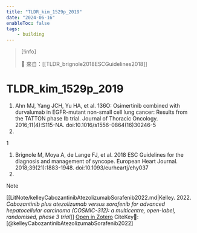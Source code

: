 ```yaml
---
title: "TLDR_kim_1529p_2019"
date: "2024-06-16"
enableToc: false
tags:
    - building
---
```


> [!info]
>
> 🌱 來自：[[TLDR_brignole2018ESCGuidelines2018]]

# TLDR_kim_1529p_2019



1. Ahn MJ, Yang JCH, Yu HA, et al. 136O: Osimertinib combined with durvalumab in EGFR-mutant non-small cell lung cancer: Results from the TATTON phase Ib trial. Journal of Thoracic Oncology. 2016;11(4):S115-NA. doi:10.1016/s1556-0864(16)30246-5
2. 
1
1. Brignole M, Moya A, de Lange FJ, et al. 2018 ESC Guidelines for the diagnosis and management of syncope. European Heart Journal. 2018;39(21):1883-1948. doi:10.1093/eurheartj/ehy037
2. 
> [!NOTE]
> [[LitNote/kelleyCabozantinibAtezolizumabSorafenib2022.md|Kelley. 2022. *Cabozantinib plus atezolizumab versus sorafenib for advanced hepatocellular carcinoma (COSMIC-312): a multicentre, open-label, randomised, phase 3 trial*]]
> [Open in Zotero](zotero://select/items/1_LJVZ7YC2)
> CiteKey🔑: [@kelleyCabozantinibAtezolizumabSorafenib2022]
